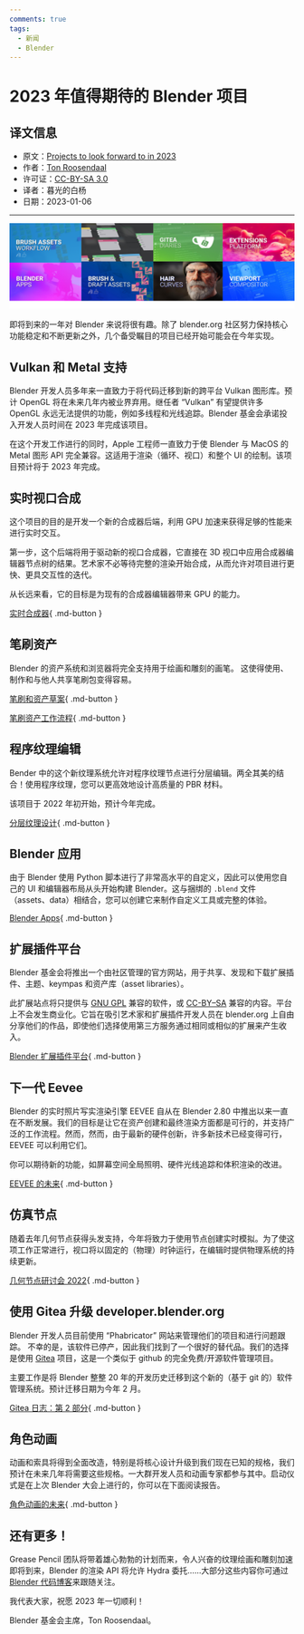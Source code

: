```yaml
---
comments: true
tags:
  - 新闻
  - Blender
---
```


# 2023 年值得期待的 Blender 项目

## 译文信息

- 原文：[Projects to look forward to in 2023](https://www.blender.org/development/projects-to-look-forward-to-in-2023/)
- 作者：[Ton Roosendaal](https://www.blender.org/author/ton/)
- 许可证：[CC-BY-SA 3.0](https://creativecommons.org/licenses/by-sa/3.0/)
- 译者：暮光的白杨
- 日期：2023-01-06

----

<center>

![title](./images/2023-01/2023-1280x384.png)

</center>

即将到来的一年对 Blender 来说将很有趣。除了 blender.org 社区努力保持核心功能稳定和不断更新之外，几个备受瞩目的项目已经开始可能会在今年实现。

## Vulkan 和 Metal 支持

Blender 开发人员多年来一直致力于将代码迁移到新的跨平台 Vulkan 图形库。预计 OpenGL 将在未来几年内被业界弃用。继任者 “Vulkan” 有望提供许多 OpenGL 永远无法提供的功能，例如多线程和光线追踪。Blender 基金会承诺投入开发人员时间在 2023 年完成该项目。

在这个开发工作进行的同时，Apple 工程师一直致力于使 Blender 与 MacOS 的 Metal 图形 API 完全兼容。这适用于渲染（循环、视口）和整个 UI 的绘制。该项目预计将于 2023 年完成。

## 实时视口合成

这个项目的目的是开发一个新的合成器后端，利用 GPU 加速来获得足够的性能来进行实时交互。

第一步，这个后端将用于驱动新的视口合成器，它直接在 3D 视口中应用合成器编辑器节点树的结果。艺术家不必等待完整的渲染开始合成，从而允许对项目进行更快、更具交互性的迭代。

从长远来看，它的目标是为现有的合成器编辑器带来 GPU 的能力。

[实时合成器](https://code.blender.org/2022/07/real-time-compositor/){ .md-button }

## 笔刷资产

Blender 的资产系统和浏览器将完全支持用于绘画和雕刻的画笔。 这使得使用、制作和与他人共享笔刷包变得容易。

[笔刷和资产草案](https://code.blender.org/2022/11/brush-and-draft-assets/){ .md-button }

[笔刷资产工作流程](https://code.blender.org/2022/12/brush-assets-workflow/){ .md-button }

## 程序纹理编辑

Bender 中的这个新纹理系统允许对程序纹理节点进行分层编辑。两全其美的结合！使用程序纹理，您可以更高效地设计高质量的 PBR 材料。

该项目于 2022 年初开始，预计今年完成。

[分层纹理设计](https://code.blender.org/2022/02/layered-textures-design/){ .md-button }

## Blender 应用

由于 Blender 使用 Python 脚本进行了非常高水平的自定义，因此可以使用您自己的 UI 和编辑器布局从头开始构建 Blender。这与捆绑的 `.blend` 文件（assets、data）相结合，您可以创建它来制作自定义工具或完整的体验。

[Blender Apps](https://code.blender.org/2022/11/blender-apps/){ .md-button }

## 扩展插件平台

Blender 基金会将推出一个由社区管理的官方网站，用于共享、发现和下载扩展插件、主题、keympas 和资产库（asset libraries）。

此扩展站点将只提供与 [GNU GPL](https://en.wikipedia.org/wiki/GNU_General_Public_License) 兼容的软件，或 [CC-BY–SA](https://en.wikipedia.org/wiki/Creative_Commons_license#Types_of_licenses) 兼容的内容。平台上不会发生商业化。它旨在吸引艺术家和扩展插件开发人员在 blender.org 上自由分享他们的作品，即使他们选择使用第三方服务通过相同或相似的扩展来产生收入。

[Blender 扩展插件平台](https://code.blender.org/2022/10/blender-extensions-platform/){ .md-button }

## 下一代 Eevee

Blender 的实时照片写实渲染引擎 EEVEE 自从在 Blender 2.80 中推出以来一直在不断发展。我们的目标是让它在资产创建和最终渲染方面都是可行的，并支持广泛的工作流程。然而，然而，由于最新的硬件创新，许多新技术已经变得可行，EEVEE 可以利用它们。

你可以期待新的功能，如屏幕空间全局照明、硬件光线追踪和体积渲染的改进。

[EEVEE 的未来](https://code.blender.org/2021/06/eevees-future/){ .md-button }

## 仿真节点

随着去年几何节点获得头发支持，今年将致力于使用节点创建实时模拟。为了使这项工作正常进行，视口将以固定的（物理）时钟运行，在编辑时提供物理系统的持续更新。

[几何节点研讨会 2022](https://code.blender.org/2022/11/geometry-nodes-workshop-2022/){ .md-button }

## 使用 Gitea 升级 developer.blender.org

Blender 开发人员目前使用 “Phabricator” 网站来管理他们的项目和进行问题跟踪。 不幸的是，该软件已停产，因此我们找到了一个很好的替代品。我们的选择是使用 [Gitea](https://gitea.io/en-us/) 项目，这是一个类似于 github 的完全免费/开源软件管理项目。

主要工作是将 Blender 整整 20 年的开发历史迁移到这个新的（基于 git 的）软件管理系统。预计迁移日期为今年 2 月。

[Gitea 日志：第 2 部分](https://code.blender.org/2022/08/gitea-diaries-part-2/){ .md-button }

## 角色动画

动画和索具将得到全面改造，特别是将核心设计升级到我们现在已知的规格，我们预计在未来几年将需要这些规格。一大群开发人员和动画专家都参与其中。启动仪式是在上次 Blender 大会上进行的，你可以在下面阅读报告。

[角色动画的未来](https://code.blender.org/2022/11/the-future-of-character-animation-rigging/){ .md-button }

## 还有更多！

Grease Pencil 团队将带着雄心勃勃的计划而来，令人兴奋的纹理绘画和雕刻加速即将到来，Blender 的渲染 API 将允许 Hydra 委托……大部分这些内容你可通过 [Blender 代码博客](https://code.blender.org/)来跟随关注。

我代表大家，祝愿 2023 年一切顺利！

Blender 基金会主席，Ton Roosendaal。